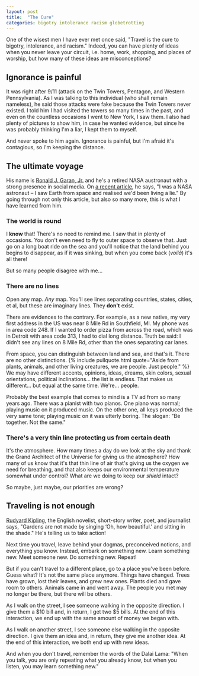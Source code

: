 ```yaml
---
layout: post
title:  "The Cure"
categories: bigotry intolerance racism globetrotting
---
```

One of the wisest men I have ever met once said, "Travel is the cure to bigotry, intolerance, and racism." Indeed, you can have plenty of ideas when you never leave your circuit, i.e. home, work, shopping, and places of worship, but how many of these ideas are misconceptions?

## Ignorance is painful

It was right after 9/11 (attack on the Twin Towers, Pentagon, and Western Pennsylvania). As I was talking to this individual (who shall remain nameless), he said those attacks were fake because the Twin Towers never existed. I told him I had visited the towers so many times in the past, and even on the countless occasions I went to New York, I saw them. I also had plenty of pictures to show him, in case he wanted evidence, but since he was probably thinking I'm a liar, I kept them to myself.

And never spoke to him again. Ignorance is painful, but I'm afraid it's contagious, so I'm keeping the distance.

## The ultimate voyage

His name is [Ronald J. Garan, Jr.](https://en.wikipedia.org/wiki/Ronald_J._Garan_Jr.) and he's a retired NASA austronaut with a strong presence in social media. On [a recent article](https://www.mirror.co.uk/news/weird-news/i-nasa-astronaut--saw-33227212), he says, "I was a NASA astronaut – I saw Earth from space and realised we'd been living a lie." By going through not only this article, but also so many more, this is what I have learned from him.

### The world is round

I **know** that! There's no need to remind me. I saw that in plenty of occasions. You don't even need to fly to outer space to observe that. Just go on a long boat ride on the sea and you'll notice that the land behind you begins to disappear, as if it was sinking, but when you come back (*voilà*) it's all there!

But so many people disagree with me…

### There are no lines

Open any map. *Any* map. You'll see lines separating countries, states, cities, et al, but these are imaginary lines. They **don't** exist.

There are evidences to the contrary. For example, as a new native, my very first address in the US was near 8 Mile Rd in Southfield, MI. My phone was in area code 248. If I wanted to order pizza from across the road, which was in Detroit with area code 313, I had to dial long distance. Truth be said: I didn't see any lines on 8 Mile Rd, other than the ones separating car lanes.

From space, you can distinguish between land and sea, and that's it. There are no other distinctions. {% include pullquote.html quote="Aside from plants, animals, and other living creatures, we are people. Just people." %} We may have different accents, opinions, ideas, dreams, skin colors, sexual orientations, political inclinations… the list is endless. That makes us different… but equal at the same time. We're… people.

Probably the best example that comes to mind is a TV ad from so many years ago. There was a pianist with two pianos. One piano was normal; playing music on it produced music. On the other one, all keys produced the very same tone; playing music on it was utterly boring. The slogan: "Be together. Not the same."

### There's a very thin line protecting us from certain death

It's the atmosphere. How many times a day do we look at the sky and thank the Grand Architect of the Universe for giving us the atmosphere? How many of us know that it's that thin line of air that's giving us the oxygen we need for breathing, and that also keeps our environmental temperature somewhat under control? What are we doing to keep our *shield* intact?

So maybe, just maybe, our priorities are wrong?

## Traveling is not enough

[Rudyard Kipling](https://en.wikipedia.org/wiki/Rudyard_Kipling), the English novelist, short-story writer, poet, and journalist says, "Gardens are not made by singing ‘Oh, how beautiful.’ and sitting in the shade." He's telling us to take action!

Next time you travel, leave behind your dogmas, preconceived notions, and everything you know. Instead, embark on something new. Learn something new. Meet someone new. Do something new. Repeat!

But if you can't travel to a different place, go to a place you've been before. Guess what? It's not the same place anymore. Things have changed. Trees have grown, lost their leaves, and grew new ones. Plants died and gave room to others. Animals came in and went away. The people you met may no longer be there, but there will be others.

As I walk on the street, I see someone walking in the opposite direction. I give them a $10 bill and, in return, I get two $5 bills. At the end of this interaction, we end up with the same amount of money we began with.

As I walk on another street, I see someone else walking in the opposite direction. I give them an idea and, in return, they give me another idea. At the end of this interaction, we both end up with new ideas.

And when you don't travel, remember the words of the Dalai Lama: "When you talk, you are only repeating what you already know, but when you listen, you may learn something new."
